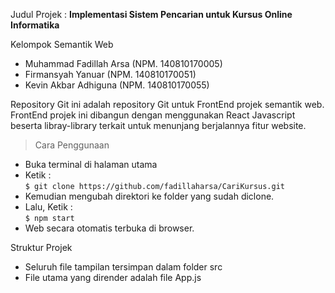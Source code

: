 Judul Projek : **Implementasi Sistem Pencarian untuk Kursus Online Informatika**

Kelompok Semantik Web
- Muhammad Fadillah Arsa (NPM. 140810170005)
- Firmansyah Yanuar (NPM. 140810170051)
- Kevin Akbar Adhiguna (NPM. 140810170055)

Repository Git ini adalah repository Git untuk FrontEnd projek semantik web. <br/> FrontEnd projek ini dibangun dengan menggunakan React Javascript beserta libray-library terkait untuk menunjang berjalannya fitur website.

> Cara Penggunaan
- Buka terminal di halaman utama
- Ketik : <br/> `$ git clone https://github.com/fadillaharsa/CariKursus.git`
- Kemudian mengubah direktori ke folder yang sudah diclone.
- Lalu, Ketik : <br/> `$ npm start`
- Web secara otomatis terbuka di browser.

Struktur Projek
- Seluruh file tampilan tersimpan dalam folder src
- File utama yang dirender adalah file App.js 
